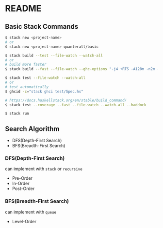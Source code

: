 # README

## Basic Stack Commands

```bash
$ stack new <project-name>
# or
$ stack new <project-name> quanterall/basic

$ stack build --test --file-watch --watch-all
# or
# build more faster
$ stack build --fast --file-watch --ghc-options "-j4 +RTS -A128m -n2m -RTS"

$ stack test --file-watch --watch-all
# or
# test automatically
$ ghcid -c="stack ghci test/Spec.hs"

# https://docs.haskellstack.org/en/stable/build_command/
$ stack test --coverage --fast --file-watch --watch-all --haddock

$ stack run
```

## Search Algorithm

* DFS(Depth-First Search)
* BFS(Breadth-First Search)

### DFS(Depth-First Search)

can implement with `stack` or `recursive`

* Pre-Order
* In-Order
* Post-Order

### BFS(Breadth-First Search)

can implement with `queue`

* Level-Order

